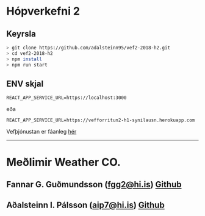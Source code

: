 # Hópverkefni 2


## Keyrsla

```bash
> git clone https://github.com/adalsteinn95/vef2-2018-h2.git
> cd vef2-2018-h2
> npm install
> npm run start
```

## ENV skjal

```
REACT_APP_SERVICE_URL=https://localhost:3000
```

eða

```
REACT_APP_SERVICE_URL=https://vefforritun2-h1-synilausn.herokuapp.com
```

Vefþjónustan er fáanleg [hér](https://github.com/vefforritun/vef2-2018-h1-synilausn)
_____

# Meðlimir Weather CO.

## Fannar G. Guðmundsson (fgg2@hi.is) [Github](https://github.com/fgg2)

## Aðalsteinn I. Pálsson (aip7@hi.is) [Github](https://github.com/Adalsteinn95) 


